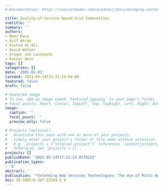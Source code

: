 ```yaml
---
# Documentation: https://sourcethemes.com/academic/docs/managing-content/

title: Quality-of-Service Based Grid Communities
subtitle: ''
summary: ''
authors:
- Omer Rana
- Asif Akram
- Rashid Al-Ali
- David Walker
- Gregor von Laszewski
- Kaizar Amin
tags: []
categories: []
date: '2005-01-01'
lastmod: 2021-05-14T13:21:24-04:00
featured: false
draft: false

# Featured image
# To use, add an image named `featured.jpg/png` to your page's folder.
# Focal points: Smart, Center, TopLeft, Top, TopRight, Left, Right, BottomLeft, Bottom, BottomRight.
image:
  caption: ''
  focal_point: ''
  preview_only: false

# Projects (optional).
#   Associate this post with one or more of your projects.
#   Simply enter your project's folder or file name without extension.
#   E.g. `projects = ["internal-project"]` references `content/project/deep-learning/index.md`.
#   Otherwise, set `projects = []`.
projects: []
publishDate: '2021-05-14T17:21:24.037012Z'
publication_types:
- '6'
abstract: ''
publication: '*Extending Web Services Technologies: The Use of Multi-Agent Approaches*'
doi: 10.1007/0-387-23344-X_8
---
```

